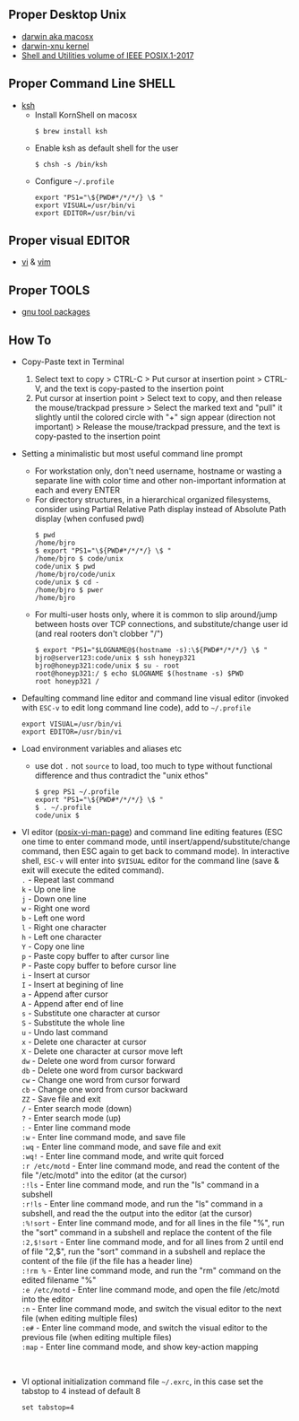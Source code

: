 ## Proper Desktop Unix
* [darwin aka macosx](https://en.wikipedia.org/wiki/Darwin_(operating_system))
* [darwin-xnu kernel](https://github.com/apple/darwin-xnu/blob/master/README.md)
* [Shell and Utilities volume of IEEE POSIX.1-2017](https://pubs.opengroup.org/onlinepubs/9699919799/)

## Proper Command Line SHELL
* [ksh](https://en.wikipedia.org/wiki/KornShell)
   * Install KornShell on macosx
      ```
      $ brew install ksh
      ```
   * Enable ksh as default shell for the user
      ```
      $ chsh -s /bin/ksh
      ```
   * Configure `~/.profile`
      ```
      export "PS1="\${PWD#*/*/*/} \$ "
      export VISUAL=/usr/bin/vi
      export EDITOR=/usr/bin/vi
      ```
## Proper visual EDITOR
* [vi](https://en.wikipedia.org/wiki/Vi) & [vim](https://en.wikipedia.org/wiki/Vim_(text_editor))

## Proper TOOLS
* [gnu tool packages](https://www.gnu.org/software/software.html)

## How To

* Copy-Paste text in Terminal
   1. Select text to copy > CTRL-C > Put cursor at insertion point > CTRL-V, and the text is copy-pasted to the insertion point
   1. Put cursor at insertion point > Select text to copy, and then release the mouse/trackpad pressure > Select the marked text and "pull" it slightly until the colored circle with "+" sign appear (direction not important) > Release the mouse/trackpad pressure, and the text is copy-pasted to the insertion point

* Setting a minimalistic but most useful command line prompt
   * For workstation only, don't need username, hostname or wasting a separate line with color time and other non-important information at each and every ENTER
   * For directory structures, in a hierarchical organized filesystems, consider using Partial Relative Path display instead of Absolute Path display (when confused pwd)
      ```
      $ pwd
      /home/bjro
      $ export "PS1="\${PWD#*/*/*/} \$ "
      /home/bjro $ code/unix
      code/unix $ pwd
      /home/bjro/code/unix
      code/unix $ cd -
      /home/bjro $ pwer
      /home/bjro
      ```
   * For multi-user hosts only, where it is common to slip around/jump between hosts over TCP connections, and substitute/change user id (and real rooters don't clobber "/")
      ```
      $ export "PS1="$LOGNAME@$(hostname -s):\${PWD#*/*/*/} \$ "
      bjro@server123:code/unix $ ssh honeyp321
      bjro@honeyp321:code/unix $ su - root
      root@honeyp321:/ $ echo $LOGNAME $(hostname -s) $PWD
      root honeyp321 /
      ```

* Defaulting command line editor and command line visual editor (invoked with `ESC-v` to edit long command line code), add to `~/.profile`
   ```
   export VISUAL=/usr/bin/vi
   export EDITOR=/usr/bin/vi
   ```

* Load environment variables and aliases etc
   * use dot `.` not `source` to load, too much to type without functional difference and thus contradict the "unix ethos"
      ```
      $ grep PS1 ~/.profile
      export "PS1="\${PWD#*/*/*/} \$ "
      $ . ~/.profile
      code/unix $
      ```

* VI editor ([posix-vi-man-page](https://www.unix.com/man-page/posix/1/vi/)) and command line editing features (ESC one time to enter command mode, until insert/append/substitute/change command, then ESC again to get back to command mode). In interactive shell, `ESC-v` will enter into `$VISUAL` editor for the command line (save & exit will execute the edited command).<br>
`.` - Repeat last command<br>
`k` - Up one line<br>
`j` - Down one line<br>
`w` - Right one word<br>
`b` - Left one word<br>
`l` - Right one character<br>
`h` - Left one character<br>
`Y` - Copy one line<br>
`p` - Paste copy buffer to after cursor line<br>
`P` - Paste copy buffer to before cursor line<br>
`i` - Insert at cursor<br>
`I` - Insert at begining of line<br>
`a` - Append after cursor<br>
`A` - Append after end of line<br>
`s` - Substitute one character at cursor<br>
`S` - Substitute the whole line<br>
`u` - Undo last command<br>
`x` - Delete one character at cursor<br>
`X` - Delete one character at cursor move left<br>
`dw` - Delete one word from cursor forward<br>
`db` - Delete one word from cursor backward<br>
`cw` - Change one word from cursor forward<br>
`cb` - Change one word from cursor backward<br>
`ZZ` - Save file and exit<br>
`/` - Enter search mode (down)<br>
`?` - Enter search mode (up)<br>
`:` - Enter line command mode<br>
`:w` - Enter line command mode, and save file<br>
`:wq` - Enter line command mode, and save file and exit<br>
`:wq!` - Enter line command mode, and write quit forced<br>
`:r /etc/motd` - Enter line command mode, and read the content of the file "/etc/motd" into the editor (at the cursor)<br>
`:!ls` - Enter line command mode, and run the "ls" command in a subshell<br>
`:r!ls` - Enter line command mode, and run the "ls" command in a subshell, and read the the output into the editor (at the cursor)<br>
`:%!sort` - Enter line command mode, and for all lines in the file "%", run the "sort" command in a subshell and replace the content of the file<br>
`:2,$!sort` - Enter line command mode, and for all lines from 2 until end of file "2,$", run the "sort" command in a subshell and replace the content of the file (if the file has a header line)<br>
`:!rm %` - Enter line command mode, and run the "rm" command on the edited filename "%"<br>
`:e /etc/motd` - Enter line command mode, and open the file /etc/motd into the editor<br>
`:n` - Enter line command mode, and switch the visual editor to the next file (when editing multiple files)<br>
`:e#` - Enter line command mode, and switch the visual editor to the previous file (when editing multiple files)<br>
`:map` - Enter line command mode, and show key-action mapping<br>
<br>

   * VI optional initialization command file `~/.exrc`, in this case set the tabstop to 4 instead of default 8
      ```
      set tabstop=4
      ```
